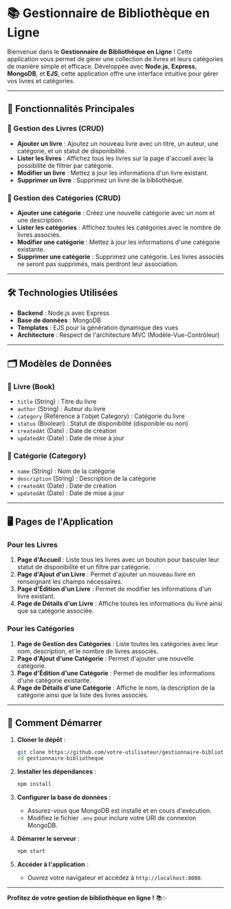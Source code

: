 # 📚 Gestionnaire de Bibliothèque en Ligne

Bienvenue dans le **Gestionnaire de Bibliothèque en Ligne** ! Cette application vous permet de gérer une collection de livres et leurs catégories de manière simple et efficace. Développée avec **Node.js**, **Express**, **MongoDB**, et **EJS**, cette application offre une interface intuitive pour gérer vos livres et catégories.

---

## 🌟 Fonctionnalités Principales

### 📖 Gestion des Livres (CRUD)
- **Ajouter un livre** : Ajoutez un nouveau livre avec un titre, un auteur, une catégorie, et un statut de disponibilité.
- **Lister les livres** : Affichez tous les livres sur la page d'accueil avec la possibilité de filtrer par catégorie.
- **Modifier un livre** : Mettez à jour les informations d'un livre existant.
- **Supprimer un livre** : Supprimez un livre de la bibliothèque.

### 📂 Gestion des Catégories (CRUD)
- **Ajouter une catégorie** : Créez une nouvelle catégorie avec un nom et une description.
- **Lister les catégories** : Affichez toutes les catégories avec le nombre de livres associés.
- **Modifier une catégorie** : Mettez à jour les informations d'une catégorie existante.
- **Supprimer une catégorie** : Supprimez une catégorie. Les livres associés ne seront pas supprimés, mais perdront leur association.

---

## 🛠️ Technologies Utilisées

- **Backend** : Node.js avec Express
- **Base de données** : MongoDB
- **Templates** : EJS pour la génération dynamique des vues
- **Architecture** : Respect de l'architecture MVC (Modèle-Vue-Contrôleur)

---

## 🗂️ Modèles de Données

### 📘 Livre (Book)
- `title` (String) : Titre du livre
- `author` (String) : Auteur du livre
- `category` (Référence à l'objet Category) : Catégorie du livre
- `status` (Boolean) : Statut de disponibilité (disponible ou non)
- `createdAt` (Date) : Date de création
- `updatedAt` (Date) : Date de mise à jour

### 📂 Catégorie (Category)
- `name` (String) : Nom de la catégorie
- `description` (String) : Description de la catégorie
- `createdAt` (Date) : Date de création
- `updatedAt` (Date) : Date de mise à jour

---

## 🖥️ Pages de l'Application

### Pour les Livres
1. **Page d'Accueil** : Liste tous les livres avec un bouton pour basculer leur statut de disponibilité et un filtre par catégorie.
2. **Page d'Ajout d'un Livre** : Permet d'ajouter un nouveau livre en renseignant les champs nécessaires.
3. **Page d'Édition d'un Livre** : Permet de modifier les informations d'un livre existant.
4. **Page de Détails d'un Livre** : Affiche toutes les informations du livre ainsi que sa catégorie associée.

### Pour les Catégories
1. **Page de Gestion des Catégories** : Liste toutes les catégories avec leur nom, description, et le nombre de livres associés.
2. **Page d'Ajout d'une Catégorie** : Permet d'ajouter une nouvelle catégorie.
3. **Page d'Édition d'une Catégorie** : Permet de modifier les informations d'une catégorie existante.
4. **Page de Détails d'une Catégorie** : Affiche le nom, la description de la catégorie ainsi que la liste des livres associés.

---

## 🚀 Comment Démarrer

1. **Cloner le dépôt** :
   ```bash
   git clone https://github.com/votre-utilisateur/gestionnaire-bibliotheque.git
   cd gestionnaire-bibliotheque
   ```

2. **Installer les dépendances** :
   ```bash
   npm install
   ```

3. **Configurer la base de données** :
   - Assurez-vous que MongoDB est installé et en cours d'exécution.
   - Modifiez le fichier `.env` pour inclure votre URI de connexion MongoDB.

4. **Démarrer le serveur** :
   ```bash
   npm start
   ```

5. **Accéder à l'application** :
   - Ouvrez votre navigateur et accédez à `http://localhost:8080`.

---

**Profitez de votre gestion de bibliothèque en ligne !** 📚✨
